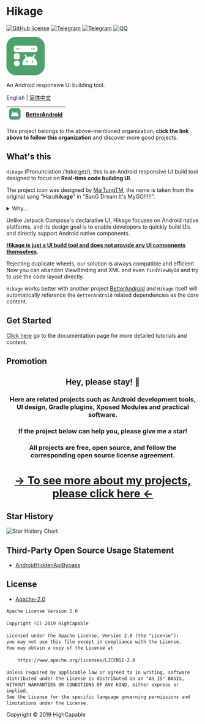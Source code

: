 # Hikage

[![GitHub license](https://img.shields.io/github/license/BetterAndroid/Hikage?color=blue&style=flat-square)](https://github.com/BetterAndroid/Hikage/blob/main/LICENSE)
[![Telegram](https://img.shields.io/badge/discussion-Telegram-blue.svg?logo=telegram&style=flat-square)](https://t.me/BetterAndroid)
[![Telegram](https://img.shields.io/badge/discussion%20dev-Telegram-blue.svg?logo=telegram&style=flat-square)](https://t.me/HighCapable_Dev)
[![QQ](https://img.shields.io/badge/discussion%20dev-QQ-blue.svg?logo=tencent-qq&logoColor=red&style=flat-square)](https://qm.qq.com/cgi-bin/qm/qr?k=Pnsc5RY6N2mBKFjOLPiYldbAbprAU3V7&jump_from=webapi&authKey=X5EsOVzLXt1dRunge8ryTxDRrh9/IiW1Pua75eDLh9RE3KXE+bwXIYF5cWri/9lf)

<img src="img-src/icon.svg" width = "100" height = "100" alt="LOGO"/>

An Android responsive UI building tool.

English | [简体中文](README-zh-CN.md)

| <img src="https://github.com/BetterAndroid/.github/blob/main/img-src/logo.png?raw=true" width = "30" height = "30" alt="LOGO"/> | [BetterAndroid](https://github.com/BetterAndroid) |
|---------------------------------------------------------------------------------------------------------------------------------|---------------------------------------------------|

This project belongs to the above-mentioned organization, **click the link above to follow this organization** and discover more good projects.

## What's this

`Hikage` (Pronunciation /ˈhɪkɑːɡeɪ/), this is an Android responsive UI build tool designed to focus on **Real-time code building UI**.

The project icon was designed by [MaiTungTM](https://github.com/Lagrio),
the name is taken from the original song "Haru**hikage**" in "BanG Dream It's MyGO!!!!!".

<details><summary>Why...</summary>
  <div align="center">
  <img src="img-src/nagasaki_soyo.png" width = "100" height = "100" alt="LOGO"/>

**なんで春日影レイアウト使いの？**
  </div>
</details>

Unlike Jetpack Compose's declarative UI, Hikage focuses on Android native platforms,
and its design goal is to enable developers to quickly build UIs and directly support Android native components.

**<u>Hikage is just a UI build tool and does not provide any UI components themselves</u>**.

Rejecting duplicate wheels, our solution is always compatible and efficient. Now you can abandon ViewBinding and XML and even `findViewById` and try
to use the code layout directly.

`Hikage` works better with another project [BetterAndroid](https://github.com/BetterAndroid/BetterAndroid) and
`Hikage` itself will automatically reference the `BetterAndroid` related dependencies as the core content.

## Get Started

[Click here](https://betterandroid.github.io/Hikage/en) go to the documentation page for more detailed tutorials and content.

## Promotion

<!--suppress HtmlDeprecatedAttribute -->
<div align="center">
     <h2>Hey, please stay! 👋</h2>
     <h3>Here are related projects such as Android development tools, UI design, Gradle plugins, Xposed Modules and practical software. </h3>
     <h3>If the project below can help you, please give me a star! </h3>
     <h3>All projects are free, open source, and follow the corresponding open source license agreement. </h3>
     <h1><a href="https://github.com/fankes/fankes/blob/main/project-promote/README.md">→ To see more about my projects, please click here ←</a></h1>
</div>

## Star History

![Star History Chart](https://api.star-history.com/svg?repos=BetterAndroid/Hikage&type=Date)

## Third-Party Open Source Usage Statement

- [AndroidHiddenApiBypass](https://github.com/LSPosed/AndroidHiddenApiBypass)

## License

- [Apache-2.0](https://www.apache.org/licenses/LICENSE-2.0)

```
Apache License Version 2.0

Copyright (C) 2019 HighCapable

Licensed under the Apache License, Version 2.0 (the "License");
you may not use this file except in compliance with the License.
You may obtain a copy of the License at

    https://www.apache.org/licenses/LICENSE-2.0

Unless required by applicable law or agreed to in writing, software
distributed under the License is distributed on an "AS IS" BASIS,
WITHOUT WARRANTIES OR CONDITIONS OF ANY KIND, either express or implied.
See the License for the specific language governing permissions and
limitations under the License.
```

Copyright © 2019 HighCapable